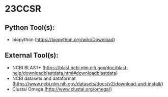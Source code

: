 # 23CCSR

## Python Tool(s):
- biopython (https://biopython.org/wiki/Download)

## External Tool(s):
- NCBI BLAST+ (https://blast.ncbi.nlm.nih.gov/doc/blast-help/downloadblastdata.html#downloadblastdata)
- NCBI datasets and dataformat (https://www.ncbi.nlm.nih.gov/datasets/docs/v2/download-and-install/)
- Clustal Omega (http://www.clustal.org/omega/)
 
